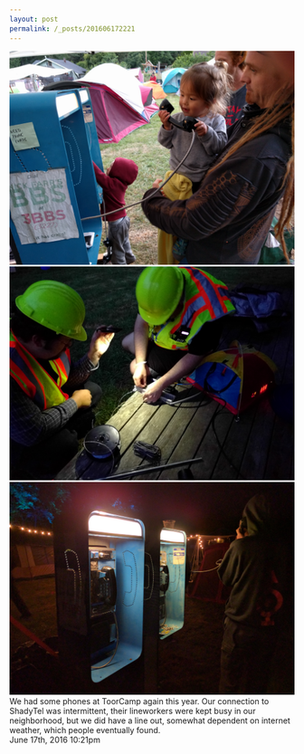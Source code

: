 ```yaml
---
layout: post
permalink: /_posts/201606172221
---
```



<img src="/images/blog/146095054914_0.jpg"/>




<img src="/images/blog/146095054914_1.jpg"/>




<img src="/images/blog/146095054914_2.jpg"/>



<div class="caption">We had some phones at ToorCamp again this year. Our connection to ShadyTel was intermittent, their lineworkers were kept busy in our neighborhood, but we did have a line out, somewhat dependent on internet weather, which people eventually found.

 </div>

<div id="footer">
<span id="timestamp"> June 17th, 2016 10:21pm </span>
</div>
